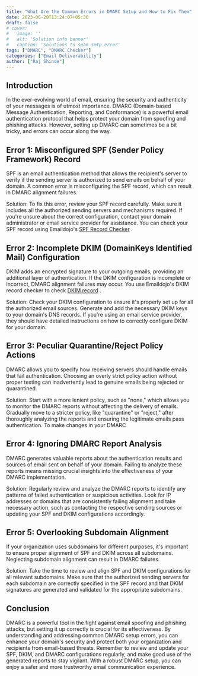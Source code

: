 ```yaml
---
title: "What Are the Common Errors in DMARC Setup and How to Fix Them"
date: 2023-06-28T13:24:07+05:30
draft: false
# cover:
#   image: ''
#   alt: 'Solution info banner'
#   caption: 'Solutions to spam smtp error'
tags: ["DMARC", "DMARC Checker"]
categories: ["Email Deliverability"]
author: ["Raj Shinde"]
---
```

## Introduction

In the ever-evolving world of email, ensuring the security and authenticity of your messages is of utmost importance. DMARC (Domain-based Message Authentication, Reporting, and Conformance) is a powerful email authentication protocol that helps protect your domain from spoofing and phishing attacks. However, setting up DMARC can sometimes be a bit tricky, and errors can occur along the way.

## Error 1: Misconfigured SPF (Sender Policy Framework) Record

SPF is an email authentication method that allows the recipient's server to verify if the sending server is authorized to send emails on behalf of your domain. A common error is misconfiguring the SPF record, which can result in DMARC alignment failures.

Solution: To fix this error, review your SPF record carefully. Make sure it includes all the authorized sending servers and mechanisms required. If you're unsure about the correct configuration, contact your domain administrator or email service provider for assistance. You can check your SPF record using Emaildojo's [SPF Record Checker](https://emaildojo.io/spf-record-checker) .

## Error 2: Incomplete DKIM (DomainKeys Identified Mail) Configuration

DKIM adds an encrypted signature to your outgoing emails, providing an additional layer of authentication. If the DKIM configuration is incomplete or incorrect, DMARC alignment failures may occur. You use Emaildojo's DKIM record checker to check [DKIM record](https://emaildojo.io/dkim-checker) .

Solution: Check your DKIM configuration to ensure it's properly set up for all the authorized email sources. Generate and add the necessary DKIM keys to your domain's DNS records. If you're using an email service provider, they should have detailed instructions on how to correctly configure DKIM for your domain.

## Error 3: Peculiar Quarantine/Reject Policy Actions

DMARC allows you to specify how receiving servers should handle emails that fail authentication. Choosing an overly strict policy action without proper testing can inadvertently lead to genuine emails being rejected or quarantined.

Solution: Start with a more lenient policy, such as "none," which allows you to monitor the DMARC reports without affecting the delivery of emails. Gradually move to a stricter policy, like "quarantine" or "reject," after thoroughly analyzing the reports and ensuring the legitimate emails pass authentication. To make changes in your DMARC

## Error 4: Ignoring DMARC Report Analysis

DMARC generates valuable reports about the authentication results and sources of email sent on behalf of your domain. Failing to analyze these reports means missing crucial insights into the effectiveness of your DMARC implementation.

Solution: Regularly review and analyze the DMARC reports to identify any patterns of failed authentication or suspicious activities. Look for IP addresses or domains that are consistently failing alignment and take necessary action, such as contacting the respective sending sources or updating your SPF and DKIM configurations accordingly.

## Error 5: Overlooking Subdomain Alignment

If your organization uses subdomains for different purposes, it's important to ensure proper alignment of SPF and DKIM across all subdomains. Neglecting subdomain alignment can result in DMARC failures.

Solution: Take the time to review and align SPF and DKIM configurations for all relevant subdomains. Make sure that the authorized sending servers for each subdomain are correctly specified in the SPF record and that DKIM signatures are generated and validated for the appropriate subdomains.

## Conclusion

DMARC is a powerful tool in the fight against email spoofing and phishing attacks, but setting it up correctly is crucial for its effectiveness. By understanding and addressing common DMARC setup errors, you can enhance your domain's security and protect both your organization and recipients from email-based threats. Remember to review and update your SPF, DKIM, and DMARC configurations regularly, and make good use of the generated reports to stay vigilant. With a robust DMARC setup, you can enjoy a safer and more trustworthy email communication experience.